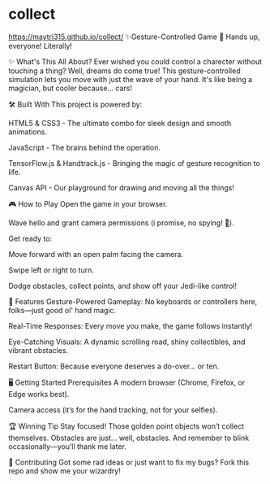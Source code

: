 # collect 
https://maytri315.github.io/collect/
✨Gesture-Controlled Game 🚀
Hands up, everyone! Literally!

✨ What's This All About?
Ever wished you could control a charecter without touching a thing? Well, dreams do come true! This gesture-controlled  simulation lets you move with just the wave of your hand. It's like being a magician, but cooler because... cars!

🛠️ Built With
This project is powered by:

HTML5 & CSS3 - The ultimate combo for sleek design and smooth animations.

JavaScript - The brains behind the operation.

TensorFlow.js & Handtrack.js - Bringing the magic of gesture recognition to life.

Canvas API - Our playground for drawing and moving all the things!

🎮 How to Play
Open the game in your browser.

Wave hello and grant camera permissions (i promise, no spying! 📸).

Get ready to:

Move forward with an open palm facing the camera.

Swipe left or right to turn.

Dodge obstacles, collect points, and show off your Jedi-like control!

🌟 Features
Gesture-Powered Gameplay: No keyboards or controllers here, folks—just good ol' hand magic.

Real-Time Responses: Every move you make, the game follows instantly!

Eye-Catching Visuals: A dynamic scrolling road, shiny collectibles, and vibrant obstacles.

Restart Button: Because everyone deserves a do-over... or ten.

🖥️ Getting Started
Prerequisites
A modern browser (Chrome, Firefox, or Edge works best).

Camera access (it’s for the hand tracking, not for your selfies).

🏆 Winning Tip
Stay focused! Those golden point objects won’t collect themselves. Obstacles are just… well, obstacles. And remember to blink occasionally—you’ll thank me later.

🙌 Contributing
Got some rad ideas or just want to fix my bugs? Fork this repo and show me your wizardry!
